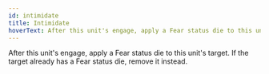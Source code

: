 ```yaml
---
id: intimidate
title: Intimidate
hoverText: After this unit's engage, apply a Fear status die to this unit's target. If the target already has a Fear status die, remove it instead.
---
```


After this unit's engage, apply a Fear status die to this unit's target. If the target already has a Fear status die, remove it instead.